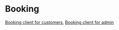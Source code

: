 # Booking

[Booking client for customers](https://github.com/Alex-Serdiuk/BookingClient/tree/azure), 
[Booking client for admin](https://github.com/Alex-Serdiuk/BookingAdmin/tree/azure)
